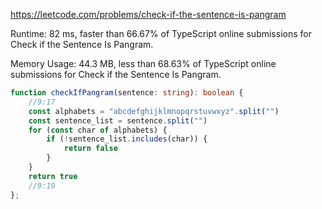 https://leetcode.com/problems/check-if-the-sentence-is-pangram


Runtime: 82 ms, faster than 66.67% of TypeScript online submissions for Check if the Sentence Is Pangram.

Memory Usage: 44.3 MB, less than 68.63% of TypeScript online submissions for Check if the Sentence Is Pangram.


```typescript
function checkIfPangram(sentence: string): boolean {
    //9:17
    const alphabets = "abcdefghijklmnopqrstuvwxyz".split("")
    const sentence_list = sentence.split("")
    for (const char of alphabets) {
        if (!sentence_list.includes(char)) {
            return false
        }
    }
    return true
    //9:19
};
```
